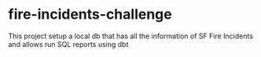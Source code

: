 # fire-incidents-challenge
This project setup a local db that has all the information of SF Fire Incidents and allows run SQL reports using dbt
